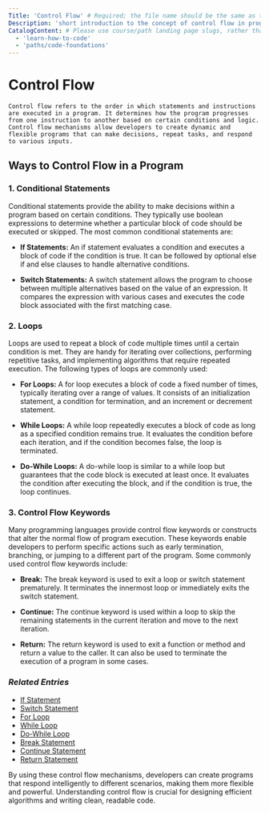 ```yaml
---
Title: 'Control Flow' # Required; the file name should be the same as the title, but lowercase, with dashes instead of spaces, and all punctuation removed
Description: 'short introduction to the concept of control flow in programming' # Required; ideally under 150 characters and starts with a noun (used in search engine results and content previews)
CatalogContent: # Please use course/path landing page slugs, rather than linking to individual content items. If listing multiple items, please put the most relevant one first
  - 'learn-how-to-code'
  - 'paths/code-foundations'
---
```

# Control Flow
    Control flow refers to the order in which statements and instructions are executed in a program. It determines how the program progresses from one instruction to another based on certain conditions and logic. Control flow mechanisms allow developers to create dynamic and flexible programs that can make decisions, repeat tasks, and respond to various inputs.

## Ways to Control Flow in a Program
### 1. Conditional Statements
Conditional statements provide the ability to make decisions within a program based on certain conditions. They typically use boolean expressions to determine whether a particular block of code should be executed or skipped. The most common conditional statements are:

- **If Statements:** An if statement evaluates a condition and executes a block of code if the condition is true. It can be followed by optional else if and else clauses to handle alternative conditions.

- **Switch Statements:** A switch statement allows the program to choose between multiple alternatives based on the value of an expression. It compares the expression with various cases and executes the code block associated with the first matching case.

### 2. Loops
Loops are used to repeat a block of code multiple times until a certain condition is met. They are handy for iterating over collections, performing repetitive tasks, and implementing algorithms that require repeated execution. The following types of loops are commonly used:

- **For Loops:** A for loop executes a block of code a fixed number of times, typically iterating over a range of values. It consists of an initialization statement, a condition for termination, and an increment or decrement statement.

- **While Loops:** A while loop repeatedly executes a block of code as long as a specified condition remains true. It evaluates the condition before each iteration, and if the condition becomes false, the loop is terminated.

- **Do-While Loops:** A do-while loop is similar to a while loop but guarantees that the code block is executed at least once. It evaluates the condition after executing the block, and if the condition is true, the loop continues.

### 3. Control Flow Keywords
Many programming languages provide control flow keywords or constructs that alter the normal flow of program execution. These keywords enable developers to perform specific actions such as early termination, branching, or jumping to a different part of the program. Some commonly used control flow keywords include:

- **Break:** The break keyword is used to exit a loop or switch statement prematurely. It terminates the innermost loop or immediately exits the switch statement.

- **Continue:** The continue keyword is used within a loop to skip the remaining statements in the current iteration and move to the next iteration.

- **Return:** The return keyword is used to exit a function or method and return a value to the caller. It can also be used to terminate the execution of a program in some cases.

### _Related Entries_
+ [If Statement]()
+ [Switch Statement]()
+ [For Loop]()
+ [While Loop]()
+ [Do-While Loop]()
+ [Break Statement]()
+ [Continue Statement]()
+ [Return Statement]()

By using these control flow mechanisms, developers can create programs that respond intelligently to different scenarios, making them more flexible and powerful. Understanding control flow is crucial for designing efficient algorithms and writing clean, readable code.